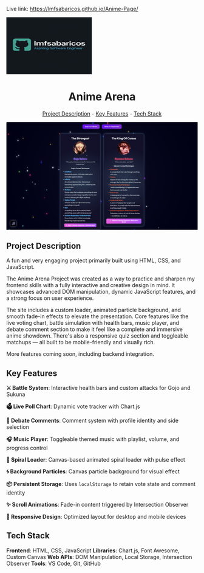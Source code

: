 
Live link: https://lmfsabaricos.github.io/Anime-Page/

<img src="assets/images/louis.png" alt="Louis" width="225" height="150"><h1 align="center">Anime Arena</h1>
<p align="center"><a href="#project-description">Project Description</a> - <a href="#key-features">Key Features</a> - <a href="#technology-stack">Tech Stack</a></p>

<img src="assets/images/gojosukuna.png" align="center" width="auto" height="auto">

## Project Description

A fun and very engaging project primarily built using HTML, CSS, and JavaScript.

The Anime Arena Project was created as a way to practice and sharpen my frontend skills with a fully interactive and creative design in mind. It showcases advanced DOM manipulation, dynamic JavaScript features, and a strong focus on user experience.

The site includes a custom loader, animated particle background, and smooth fade-in effects to elevate the presentation. Core features like the live voting chart, battle simulation with health bars, music player, and debate comment section to make it feel like a complete and immersive anime showdown. There's also a responsive quiz section and toggleable matchups — all built to be mobile-friendly and visually rich.

More features coming soon, including backend integration.

## Key Features

**⚔️ Battle System**: Interactive health bars and custom attacks for Gojo and Sukuna

**🗳️ Live Poll Chart**: Dynamic vote tracker with Chart.js

**💬 Debate Comments**: Comment system with profile identity and side selection

**🎧 Music Player**: Toggleable themed music with playlist, volume, and progress control

**🎇 Spiral Loader**: Canvas-based animated spiral loader with pulse effect

**🌀 Background Particles**: Canvas particle background for visual effect

**📦 Persistent Storage**: Uses `localStorage` to retain vote state and comment identity

**✨ Scroll Animations**: Fade-in content triggered by Intersection Observer

**📱 Responsive Design**: Optimized layout for desktop and mobile devices

## Tech Stack

**Frontend**: HTML, CSS, JavaScript
**Libraries**: Chart.js, Font Awesome, Custom Canvas
**Web APIs**: DOM Manipulation, Local Storage, Intersection Observer
**Tools**: VS Code, Git, GitHub
